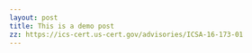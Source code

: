 ```yaml
---
layout: post
title: This is a demo post
zz: https://ics-cert.us-cert.gov/advisories/ICSA-16-173-01
---
```

